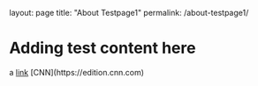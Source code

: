 layout: page
title: "About Testpage1"
permalink: /about-testpage1/
<h1>Adding test content here</h1>a
<a href="https://github.com/gendx/html-cheat-sheet">link</a>
[CNN](https://edition.cnn.com)
